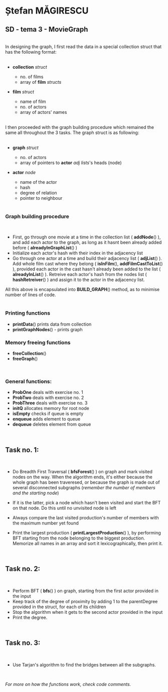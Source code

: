 # Ștefan MĂGIRESCU

## SD - tema 3 - MovieGraph

</br>
In designing the graph, I first read the data in a special collection struct that has the following format:
</br></br>

- **collection** _struct_

  - no. of films
  - array of **film** _structs_

- **film** _struct_
  - name of film
  - no. of actors
  - array of actors' names

</br>
I then proceeded with the graph building procedure which remained the same all throughout the 3 tasks. The graph struct is as following:
</br></br>

- **graph** _struct_

  - no. of actors
  - array of pointers to **actor** _adj lists_'s heads (node)

- **actor** _node_
  - name of the actor
  - hash
  - degree of relation
  - pointer to neighbour</br></br>

### **Graph building procedure**

</br>

- First, go through one movie at a time in the collection list ( **addNode**() ), and add each actor to the graph, as long as it hasnt been already added before ( **alreadyInGraphList**() )
- Initialize each actor's hash with their index in the adjacency list
- Go through one actor at a time and build their adjacency list ( **adjList**() ). Add whole film cast where they belong ( **isInFilm**(), **addFilmCastToList**() ), provided each actor in the cast hasn't already been added to the list ( **alreadyInList**() ). Retreive each actor's hash from the nodes list ( **hashRetreiver**() ) and assign it to the actor in the adjacency list.

All this above is encapsulated into **BUILD_GRAPH**() method, as to minimise number of lines of code.</br></br>

### Printing functions

- **printData**() prints data from collection
- **printGraphNodes**() - prints graph

### Memory freeing functions

- **freeCollection**()
- **freeGraph**()

</br>

### General functions:

- **ProbOne** deals with exercise no. 1
- **ProbTwo** deals with exercise no. 2
- **ProbThree** deals with exercise no. 3
- **initQ** allocates memory for root node
- **isEmpty** checks if queue is empty
- **enqueue** adds element to queue
- **dequeue** deletes element from queue

</br>

## **Task no. 1**:

</br>

- Do Breadth First Traversal ( **bfsForest**() ) on graph and mark visited nodes on the way. When the algorithm ends, it's either because the whole graph has been traveresed, or because the graph is made out of several disconnected subgraphs (_remember the number of members and the starting node_)
- If it is the latter, pick a node which hasn't been visited and start the BFT on that node. Do this until no unvisited node is left
- Always compare the last visited production's number of members with the maximum number yet found
- Print the largest production ( **printLargestProduction**() ), by performing BFT starting from the node belonging to the biggest production. Memorize all names in an array and sort it lexicographically, then print it.

  </br>

## **Task no. 2**:

</br>

- Perform BFT ( **bfs**() ) on graph, starting from the first actor provided in the input
- Keep track of the degree of proximity by adding 1 to the parentDegree provided in the struct, for each of its children
- Stop the algorithm when it gets to the second actor provided in the input
- Print the degree.

</br>

## **Task no. 3**:

</br>

- Use Tarjan's algorithm to find the bridges between all the subgraphs.

</br>

_For more on how the functions work, check code comments._
